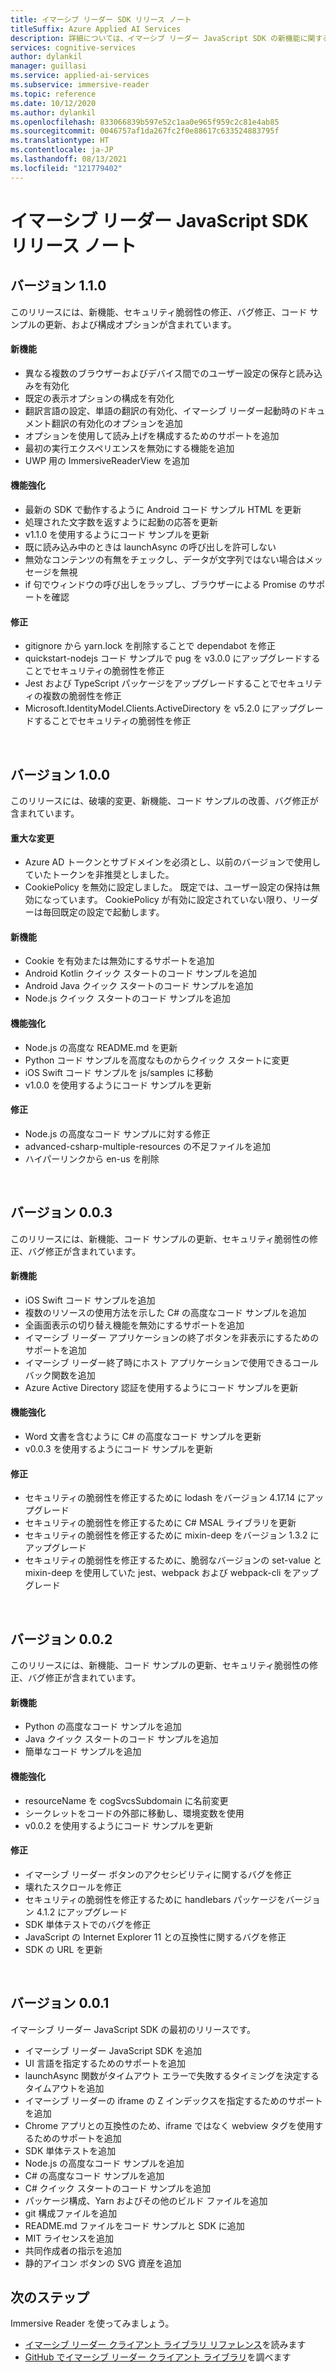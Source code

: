 ```yaml
---
title: イマーシブ リーダー SDK リリース ノート
titleSuffix: Azure Applied AI Services
description: 詳細については、イマーシブ リーダー JavaScript SDK の新機能に関するページを参照してください。
services: cognitive-services
author: dylankil
manager: guillasi
ms.service: applied-ai-services
ms.subservice: immersive-reader
ms.topic: reference
ms.date: 10/12/2020
ms.author: dylankil
ms.openlocfilehash: 833066839b597e52c1aa0e965f959c2c81e4ab85
ms.sourcegitcommit: 0046757af1da267fc2f0e88617c633524883795f
ms.translationtype: HT
ms.contentlocale: ja-JP
ms.lasthandoff: 08/13/2021
ms.locfileid: "121779402"
---
```

# <a name="immersive-reader-javascript-sdk-release-notes"></a>イマーシブ リーダー JavaScript SDK リリース ノート

## <a name="version-110"></a>バージョン 1.1.0

このリリースには、新機能、セキュリティ脆弱性の修正、バグ修正、コード サンプルの更新、および構成オプションが含まれています。

#### <a name="new-features"></a>新機能

* 異なる複数のブラウザーおよびデバイス間でのユーザー設定の保存と読み込みを有効化
* 既定の表示オプションの構成を有効化
* 翻訳言語の設定、単語の翻訳の有効化、イマーシブ リーダー起動時のドキュメント翻訳の有効化のオプションを追加
* オプションを使用して読み上げを構成するためのサポートを追加
* 最初の実行エクスペリエンスを無効にする機能を追加
* UWP 用の ImmersiveReaderView を追加

#### <a name="improvements"></a>機能強化

* 最新の SDK で動作するように Android コード サンプル HTML を更新
* 処理された文字数を返すように起動の応答を更新
* v1.1.0 を使用するようにコード サンプルを更新
* 既に読み込み中のときは launchAsync の呼び出しを許可しない
* 無効なコンテンツの有無をチェックし、データが文字列ではない場合はメッセージを無視
* if 句でウィンドウの呼び出しをラップし、ブラウザーによる Promise のサポートを確認

#### <a name="fixes"></a>修正

* gitignore から yarn.lock を削除することで dependabot を修正
* quickstart-nodejs コード サンプルで pug を v3.0.0 にアップグレードすることでセキュリティの脆弱性を修正
* Jest および TypeScript パッケージをアップグレードすることでセキュリティの複数の脆弱性を修正
* Microsoft.IdentityModel.Clients.ActiveDirectory を v5.2.0 にアップグレードすることでセキュリティの脆弱性を修正

<br>

## <a name="version-100"></a>バージョン 1.0.0

このリリースには、破壊的変更、新機能、コード サンプルの改善、バグ修正が含まれています。

#### <a name="breaking-changes"></a>重大な変更

* Azure AD トークンとサブドメインを必須とし、以前のバージョンで使用していたトークンを非推奨としました。
* CookiePolicy を無効に設定しました。 既定では、ユーザー設定の保持は無効になっています。 CookiePolicy が有効に設定されていない限り、リーダーは毎回既定の設定で起動します。

#### <a name="new-features"></a>新機能

* Cookie を有効または無効にするサポートを追加
* Android Kotlin クイック スタートのコード サンプルを追加
* Android Java クイック スタートのコード サンプルを追加
* Node.js クイック スタートのコード サンプルを追加

#### <a name="improvements"></a>機能強化

* Node.js の高度な README.md を更新
* Python コード サンプルを高度なものからクイック スタートに変更
* iOS Swift コード サンプルを js/samples に移動
* v1.0.0 を使用するようにコード サンプルを更新

#### <a name="fixes"></a>修正

* Node.js の高度なコード サンプルに対する修正
* advanced-csharp-multiple-resources の不足ファイルを追加
* ハイパーリンクから en-us を削除

<br>

## <a name="version-003"></a>バージョン 0.0.3

このリリースには、新機能、コード サンプルの更新、セキュリティ脆弱性の修正、バグ修正が含まれています。

#### <a name="new-features"></a>新機能

* iOS Swift コード サンプルを追加
* 複数のリソースの使用方法を示した C# の高度なコード サンプルを追加 
* 全画面表示の切り替え機能を無効にするサポートを追加
* イマーシブ リーダー アプリケーションの終了ボタンを非表示にするためのサポートを追加
* イマーシブ リーダー終了時にホスト アプリケーションで使用できるコールバック関数を追加
* Azure Active Directory 認証を使用するようにコード サンプルを更新

#### <a name="improvements"></a>機能強化

* Word 文書を含むように C# の高度なコード サンプルを更新
* v0.0.3 を使用するようにコード サンプルを更新

#### <a name="fixes"></a>修正

* セキュリティの脆弱性を修正するために lodash をバージョン 4.17.14 にアップグレード
* セキュリティの脆弱性を修正するために C# MSAL ライブラリを更新
* セキュリティの脆弱性を修正するために mixin-deep をバージョン 1.3.2 にアップグレード
* セキュリティの脆弱性を修正するために、脆弱なバージョンの set-value と mixin-deep を使用していた jest、webpack および webpack-cli をアップグレード

<br>

## <a name="version-002"></a>バージョン 0.0.2

このリリースには、新機能、コード サンプルの更新、セキュリティ脆弱性の修正、バグ修正が含まれています。

#### <a name="new-features"></a>新機能

* Python の高度なコード サンプルを追加
* Java クイック スタートのコード サンプルを追加
* 簡単なコード サンプルを追加

#### <a name="improvements"></a>機能強化

* resourceName を cogSvcsSubdomain に名前変更
* シークレットをコードの外部に移動し、環境変数を使用
* v0.0.2 を使用するようにコード サンプルを更新

#### <a name="fixes"></a>修正

* イマーシブ リーダー ボタンのアクセシビリティに関するバグを修正
* 壊れたスクロールを修正
* セキュリティの脆弱性を修正するために handlebars パッケージをバージョン 4.1.2 にアップグレード
* SDK 単体テストでのバグを修正
* JavaScript の Internet Explorer 11 との互換性に関するバグを修正
* SDK の URL を更新

<br>

## <a name="version-001"></a>バージョン 0.0.1

イマーシブ リーダー JavaScript SDK の最初のリリースです。

* イマーシブ リーダー JavaScript SDK を追加
* UI 言語を指定するためのサポートを追加
* launchAsync 関数がタイムアウト エラーで失敗するタイミングを決定するタイムアウトを追加
* イマーシブ リーダーの iframe の Z インデックスを指定するためのサポートを追加
* Chrome アプリとの互換性のため、iframe ではなく webview タグを使用するためのサポートを追加
* SDK 単体テストを追加
* Node.js の高度なコード サンプルを追加
* C# の高度なコード サンプルを追加
* C# クイック スタートのコード サンプルを追加
* パッケージ構成、Yarn およびその他のビルド ファイルを追加
* git 構成ファイルを追加
* README.md ファイルをコード サンプルと SDK に追加
* MIT ライセンスを追加
* 共同作成者の指示を追加
* 静的アイコン ボタンの SVG 資産を追加

## <a name="next-steps"></a>次のステップ

Immersive Reader を使ってみましょう。

* [イマーシブ リーダー クライアント ライブラリ リファレンス](./reference.md)を読みます
* [GitHub でイマーシブ リーダー クライアント ライブラリ](https://github.com/microsoft/immersive-reader-sdk)を調べます
